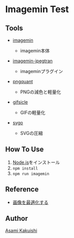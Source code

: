 # Imagemin Test

## Tools
- [imagemin](https://www.npmjs.com/package/imagemin)
  - imagemin本体

- [imagemin-jpegtran](https://www.npmjs.com/package/imagemin-jpegtran)
  - imageminプラグイン

- [pngquant](https://www.npmjs.com/package/imagemin-pngquant)
  - PNGの減色と軽量化

- [gifsicle](https://www.npmjs.com/package/imagemin-gifsicle)
  - GIFの軽量化

- [svgo](https://www.npmjs.com/package/imagemin-svgo)
  - SVGの圧縮


## How To Use
1. [Node.js](https://nodejs.org/ja/)をインストール
2. `npm install`
3. `npm run imagemin`

## Reference
- [画像を最適化する](https://developers.google.com/speed/docs/insights/OptimizeImages)


## Author
[Asami Kakuishi](http://asami.tokyo)
